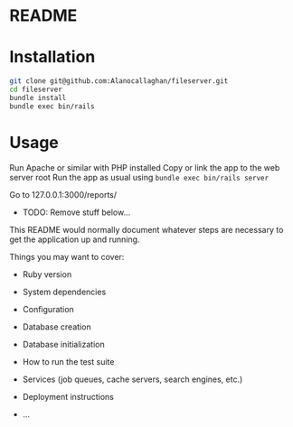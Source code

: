 # README


Installation
============
```bash
git clone git@github.com:Alanocallaghan/fileserver.git
cd fileserver
bundle install
bundle exec bin/rails 
```

Usage
=====
Run Apache or similar with PHP installed
Copy or link the app to the web server root
Run the app as usual using `bundle exec bin/rails server`

Go to 127.0.0.1:3000/reports/


- TODO: Remove stuff below...


This README would normally document whatever steps are necessary to get the
application up and running.

Things you may want to cover:

* Ruby version

* System dependencies

* Configuration

* Database creation

* Database initialization

* How to run the test suite

* Services (job queues, cache servers, search engines, etc.)

* Deployment instructions

* ...

